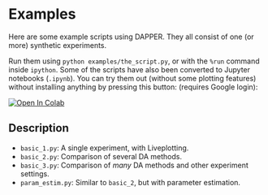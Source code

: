# Examples

Here are some example scripts using DAPPER.
They all consist of one (or more) synthetic experiments.

Run them using `python examples/the_script.py`,
or with the `%run` command inside `ipython`.
Some of the scripts have also been converted to Jupyter notebooks (`.ipynb`).
You can try them out (without some plotting features) without installing anything
by pressing this button: (requires Google login):

[![Open In Colab](https://img.shields.io/badge/Open-in%20Colab-blue?style=for-the-badge&logo=Google-Colab&logoColor=#F9AB00)](http://colab.research.google.com/github/nansencenter/DAPPER)

## Description

- `basic_1.py`: A single experiment, with Liveplotting.
- `basic_2.py`: Comparison of several DA methods.
- `basic_3.py`: Comparison of *many* DA methods and other experiment settings.
- `param_estim.py`: Similar to `basic_2`, but with parameter estimation.
